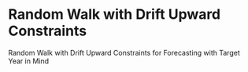 # Random Walk with Drift Upward Constraints
 Random Walk with Drift Upward Constraints for Forecasting with Target Year in Mind
